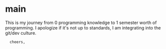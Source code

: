 # main
  This is my journey from 0 programming knowledge to 1 semester worth of programming. 
I apologize if it's not up to standards, I am integrating into the git/dev culture. 
   
      cheers,
